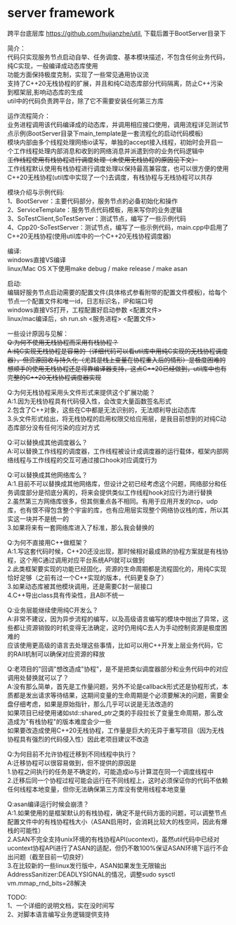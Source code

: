 # server framework
跨平台底层库 https://github.com/hujianzhe/util, 下载后置于BootServer目录下  

简介：  
代码只实现服务节点启动自举、任务调度、基本模块描述，不包含任何业务代码，纯C实现，一般编译成动态库使用  
功能方面保持极度克制，实现了一些常见通用协议流  
支持了C++20无栈协程的扩展，并且和纯C动态库部分代码隔离，防止C++污染到框架层,影响动态库的生成  
util中的代码负责跨平台，除了它不需要安装任何第三方库  

运作流程简介：  
业务进程调用该代码编译成的动态库，并调用相应接口使用，调用流程详见测试节点示例(BootServer目录下main_template是一套流程化的启动代码模板)  
模块内部由多个线程处理网络io读写，单独的accept接入线程，初始时会开启一个工作线程处理内部消息和收到的网络消息并派遣到你的业务代码逻辑中  
~~工作线程使用有栈协程进行调度处理（未使用无栈协程的原因见下文）~~  
工作线程默认使用有栈协程进行调度处理以保持最高兼容度，也可以很方便的使用C++20无栈协程(util库中实现了一个)去调度，有栈协程与无栈协程可以共存  

模块介绍与示例代码:  
1、BootServer：主要代码部分，服务节点的必备初始化和操作  
2、ServiceTemplate：服务节点代码模板，用来写你的业务逻辑  
3、SoTestClient,SoTestServer：测试节点，编写了一些示例代码  
4、Cpp20-SoTestServer：测试节点，编写了一些示例代码，main.cpp中启用了C++20无栈协程(使用util库中的一个C++20无栈协程调度器)  

编译:  
windows直接VS编译  
linux/Mac OS X下使用make debug / make release / make asan  

启动:  
编辑好服务节点启动需要的配置文件(具体格式参看附带的配置文件模板)，给每个节点一个配置文件和唯一id，日志标识名，IP和端口号  
windows直接VS打开，工程配置好启动参数  <配置文件>  
linux/mac编译后，sh run.sh <服务进程> <配置文件>  

一些设计原因与见解：  
~~Q:为何不使用无栈协程而采用有栈协程？~~  
~~A:纯C实现无栈协程是容易的（详细代码可以看util库中用纯C实现的无栈协程调度器），但资源回收与持久化（尤其是栈上变量在协程重入后的情形）是极度困难的~~  
  ~~想顺手的使用无栈协程还是得靠编译器支持，这点C++20已经做到，util库中也有完整的C++20无栈协程调度器实现~~  
  
Q:为何无栈协程采用头文件形式来提供这个扩展功能？  
A:1.因为无栈协程具有代码侵入性，会改变大量函数签名形式  
  2.包含了C++对象，这些在C中都是无法识别的，无法顺利导出动态库  
  3.头文件形式给出，将无栈协程的启用权限交给应用层，是我目前想到的对纯C动态库部分没有任何污染的应对方式  
  
Q:可以替换成其他调度器么？  
A:可以替换工作线程的调度器，工作线程被设计成调度器的运行载体，框架内部网络线程与工作线程的交互可通过接口hook对应调度行为  

Q:可以替换成其他网络库么？  
A:1.目前不可以替换成其他网络库，但设计之初已经考虑这个问题，网络部分和任务调度部分是彻底分离的，将来会提供类似工作线程hook对应行为进行替换  
  2.虽然第三方网络库很多，但其侧重点各不相同。有用于应用开发的tcp，udp库，也有恨不得包含整个宇宙的库，也有应用层实现整个网络协议栈的库，所以其实这一块并不是统一的  
  3.如果将来有一套网络库进入了标准，那么我会替换的  
  
Q:为何不直接用C++做框架？  
A:1.写这套代码时候，C++20还没出现，那时候相对最成熟的协程方案就是有栈协程，这个用C通过调用对应平台系统API就可以做到  
  2.此类框架要实现的功能已经固化，资源的生命周期都是流程固化的，用纯C实现恰好足够（之前有过一个C++实现的版本，代码更复杂了）  
  3.如果动态库被其他模块调用，还是需要C封一层接口  
  4.C++导出class具有传染性，且ABI不统一  
  
Q:业务层能继续使用纯C开发么？  
A:非常不建议，因为异步流程的编写，以及高级语言编写的模块中抛出了异常，这些都让资源销毁的时机变得无法确定，这时仍用纯C去人为手动控制资源是极度困难的  
  应该使用更高级的语言去处理这些事情，比如可以用C++开发上层业务代码，它的RAII机制可以确保对应资源的释放  

Q:老项目的"回调"想改造成"协程"，是不是把类似调度器部分和业务代码中的对应调用处替换就可以了？  
A:没有那么简单，首先是工作量问题，另外不论是callback形式还是协程形式，本质都是发出请求等待结果，这期间变量的生命周期是个必须要解决的问题，需要全盘仔细考虑，如果是原始指针，那么几乎可以说是无法改造的  
  如果项目已经使用诸如std::shared_ptr之类的手段拉长了变量生命周期，那么改造成为"有栈协程"的版本难度会少一些  
  如果要改造成使用C++20无栈协程，工作量是巨大的无异于重写项目（因为无栈协程具有强烈的代码侵入性）因此老项目建议不改造  

Q:为何目前不允许协程迁移到不同线程中执行？  
A:迁移协程可以很容易做到，但不提供的原因是  
  1.协程之间执行的任务是不确定的，可能造成io与计算混在同一个调度线程中  
  2.迁移后同一个协程过程可能会运行在不同线程上，这时必须保证你的代码不依赖任何线程本地变量，但你无法确保第三方库没有使用线程本地变量  
  
Q:asan编译运行时候会崩溃？  
A:1.如果使用的是框架默认的有栈协程，确定不是代码方面的问题，可以调整节点配置文件中的有栈协程栈大小（ASAN启用时，会消耗比较大的栈空间，因此有爆栈的可能性）  
  2.ASAN不完全支持unix环境的有栈协程API(ucontext)，虽然util代码中已经对ucontext协程API进行了ASAN的适配，但仍不敢100%保证ASAN环境下运行不会出问题（截至目前一切良好）  
  3.在比较新的一些linux发行版中，ASAN如果发生无限输出AddressSanitizer:DEADLYSIGNAL的情况，调整sudo sysctl vm.mmap_rnd_bits=28解决  
 
TODO:  
1、一个详细的说明文档，实在没时间写  
2、对脚本语言编写业务逻辑提供支持  
